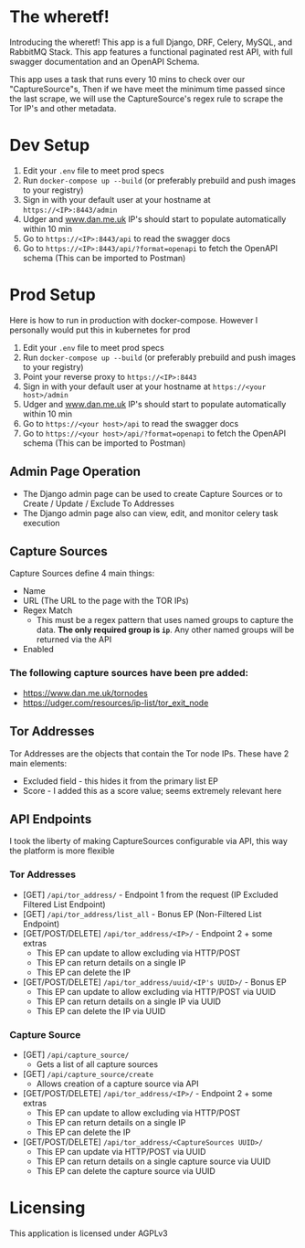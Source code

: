 # The wheretf!

Introducing the wheretf! This app is a full Django, DRF, Celery, MySQL, and RabbitMQ Stack. This app features a functional paginated rest API, with full swagger documentation and an OpenAPI Schema.

This app uses a task that runs every 10 mins to check over our "CaptureSource"s, Then if we have meet the minimum time passed since the last scrape, we will use the CaptureSource's regex rule to scrape the Tor IP's and other metadata.

# Dev Setup

1. Edit your `.env` file to meet prod specs
2. Run `docker-compose up --build` (or preferably prebuild and push images to your registry)
4. Sign in with your default user at your hostname at `https://<IP>:8443/admin`
5. Udger and www.dan.me.uk IP's should start to populate automatically within 10 min
6. Go to `https://<IP>:8443/api` to read the swagger docs
7. Go to `https://<IP>:8443/api/?format=openapi` to fetch the OpenAPI schema (This can be imported to Postman)

# Prod Setup

Here is how to run in production with docker-compose. However I personally would put this in kubernetes for prod

1. Edit your `.env` file to meet prod specs
2. Run `docker-compose up --build` (or preferably prebuild and push images to your registry)
3. Point your reverse proxy to `https://<IP>:8443` 
4. Sign in with your default user at your hostname at `https://<your host>/admin`
5. Udger and www.dan.me.uk IP's should start to populate automatically within 10 min
6. Go to `https://<your host>/api` to read the swagger docs
7. Go to `https://<your host>/api/?format=openapi` to fetch the OpenAPI schema (This can be imported to Postman)

## Admin Page Operation

- The Django admin page can be used to create Capture Sources or to Create / Update / Exclude To  Addresses
- The Django admin page also can view, edit, and monitor celery task execution

## Capture Sources

Capture Sources define 4 main things:
- Name  
- URL (The URL to the page with the TOR IPs)
- Regex Match
	- This  must be a regex pattern that uses named groups to capture the data. **The only required group is `ip`**. Any other named groups will be returned via the API
- Enabled 

### The following capture sources have been pre added:
- https://www.dan.me.uk/tornodes
- https://udger.com/resources/ip-list/tor_exit_node

## Tor Addresses
Tor Addresses are the objects that contain the Tor node IPs. These have 2 main elements:
- Excluded field - this hides it from the primary list EP
- Score - I added this as a score value; seems extremely relevant here


## API Endpoints

I took the liberty of making CaptureSources configurable via API, this way the platform is more flexible 
### Tor Addresses
- [GET] `/api/tor_address/` - Endpoint 1 from the request (IP Excluded Filtered List Endpoint)
- [GET] `/api/tor_address/list_all` - Bonus EP (Non-Filtered List Endpoint)
- [GET/POST/DELETE] `/api/tor_address/<IP>/` - Endpoint 2 + some extras 
	- This EP can update to allow excluding via HTTP/POST
	- This EP can return details on a single IP
	- This EP can delete the IP
- [GET/POST/DELETE] `/api/tor_address/uuid/<IP's UUID>/` - Bonus EP 
	- This EP can update to allow excluding via HTTP/POST via UUID
	- This EP can return details on a single IP via UUID
	- This EP can delete the IP via UUID
### Capture Source
- [GET] `/api/capture_source/`
	- Gets a list of all capture sources
- [GET] `/api/capture_source/create`
	- Allows creation of a capture source via API
- [GET/POST/DELETE] `/api/tor_address/<IP>/` - Endpoint 2 + some extras 
	- This EP can update to allow excluding via HTTP/POST
	- This EP can return details on a single IP
	- This EP can delete the IP
- [GET/POST/DELETE] `/api/tor_address/<CaptureSources UUID>/`
	- This EP can update via HTTP/POST via UUID
	- This EP can return details on a single capture source via UUID
	- This EP can delete the capture source via UUID

# Licensing
This application is licensed under AGPLv3 

